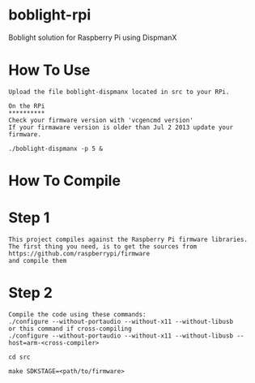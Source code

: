 boblight-rpi
============

Boblight solution for Raspberry Pi using DispmanX

How To Use
==========
```
Upload the file boblight-dispmanx located in src to your RPi.

On the RPi
**********
Check your firmware version with 'vcgencmd version'
If your firmaware version is older than Jul 2 2013 update your firmware.

./boblight-dispmanx -p 5 &
```

How To Compile
==============

Step 1
======
```
This project compiles against the Raspberry Pi firmware libraries.
The first thing you need, is to get the sources from https://github.com/raspberrypi/firmware
and compile them
```

Step 2
======
```
Compile the code using these commands:
./configure --without-portaudio --without-x11 --without-libusb
or this command if cross-compiling
./configure --without-portaudio --without-x11 --without-libusb --host=arm-<cross-compiler>

cd src

make SDKSTAGE=<path/to/firmware>
```
